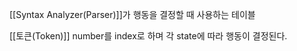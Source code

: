 
[[Syntax Analyzer(Parser)]]가 행동을 결정할 때 사용하는 테이블

[[토큰(Token)]] number를 index로 하며 각 state에 따라 행동이 결정된다. 
